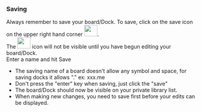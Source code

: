 ### Saving
Always remember to save your board/Dock. To save, click on the save icon on the upper right hand corner <img src="https://i.imgur.com/TJUZUG1.png" width=35 height=30>. <br>
The <img src="https://i.imgur.com/TJUZUG1.png" width=35 height=30> icon will not be visible until you have begun editing your board/Dock. <br>
Enter a name and hit Save
* The saving name of a board doesn't allow any symbol and space, for saving docks it allows "." ex: xxx.me
* Don't press the "enter" key when saving, just click the "save"
* The board/Dock should now be visible on your private library list.
* When making new changes, you need to save first before your edits can be displayed.
